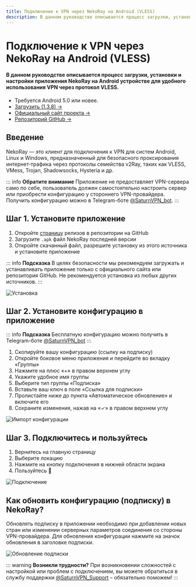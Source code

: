 ```yaml
---
title: Подключение к VPN через NekoRay на Android (VLESS)
description: В данном руководстве описывается процесс загрузки, установки и настройки приложения NekoRay на Android устройстве для удобного использования VPN через протокол VLESS.
---
```


# Подключение к VPN через NekoRay на Android (VLESS)

#### В данном руководстве описывается процесс загрузки, установки и настройки приложения NekoRay на Android устройстве для удобного использования VPN через протокол VLESS.

* Требуется Android 5.0 или новее.
* [Загрузить (1.3.8) →](https://github.com/MatsuriDayo/NekoBoxForAndroid/releases/download/1.3.8/NekoBox-1.3.8-arm64-v8a.apk)
* [Официальный сайт проекта →](https://en.nekoray.org/)
* [Репозиторий GitHub →](https://github.com/MatsuriDayo/NekoBoxForAndroid)

## Введение

NekoRay — это клиент для подключения к VPN для систем Android, Linux и Windows, предназначенный для безопасного проксирования интернет‑трафика через протоколы семейства v2Ray, таких как VLESS, VMess, Trojan, Shadowsocks, Hysteria и др.

::: info **Обратите внимание** 
Приложение не предоставляет VPN-сервера само по себе, пользователь должен самостоятельно настроить сервер или приобрести конфигурацию у стороннего VPN-провайдера. Получить конфигурацию можно в Telegram-боте [@SaturnVPN_bot](https://t.me/SaturnVPN_bot?start=docs).
:::

## Шаг 1. Установите приложение

1. Откройте [страницу](https://github.com/MatsuriDayo/NekoBoxForAndroid/releases) релизов в репозитории на GitHub
2. Загрузите `.apk` файл NekoRay последней версии
3. Откройте скачанный файл, разрешите установку из этого источника и установите приложение

::: info **Подсказка** 
В целях безопасности мы рекомендуем загружать и устанавливать приложение только c официального сайта или репозитория GitHub. Не рекомендуется установка из любых других источников.
:::

![Установка](/pages/android/nekoray/1.webp)

## Шаг 2. Установите конфигурацию в приложение

::: info **Подсказка** 
Бесплатную конфигурацию можно получить в Telegram-боте [@SaturnVPN_bot](https://t.me/SaturnVPN_bot?start=docs)
:::


1. Скопируйте вашу конфигурацию (ссылку на подписку)
2. Откройте боковое меню приложения и перейдите во вкладку «Группы»
3. Нажмите на плюс «+» в правом верхнем углу
4. Укажите удобное имя группы
5. Выберите тип группы «Подписка»
6. Вставьте ваш ключ в поле «Ссылка для подписки»
7. Пролистайте ниже до пункта «Автоматическое обновление» и включите его
8. Сохраните изменения, нажав на «✓» в правом верхнем углу

![Импорт конфигурации](/pages/android/nekoray/2.webp)

## Шаг 3. Подключитесь и пользуйтесь

1. Вернитесь на главную страницу
2. Выберите локацию
3. Нажмите на кнопку подключения в нижней области экрана
4. Пользуйтесь 🙂

![Подключение](/pages/android/nekoray/4.webp)

## Как обновить конфигурацию (подписку) в NekoRay?
Обновлять подписку в приложении необходимо при добавлении новых стран или изменении серверных параметров соединения со стороны VPN-провайдера. Для обновления конфигурации нажмите на значок обновления в заголовке подписки.

![Обновление подписки](/pages/android/nekoray/5.webp)

::: warning **Возникли трудности?** 
При возникновении сложностей с настройкой или проблем с подключением, вы можете обратиться в службу поддержки [@SaturnVPN_Support](https://t.me/SaturnVPN_Support) – обязательно поможем!
:::